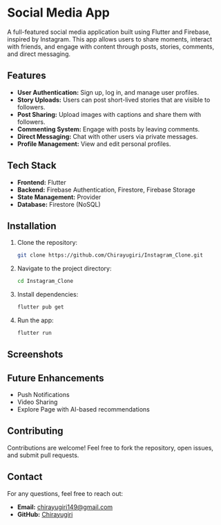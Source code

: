 # Social Media App

A full-featured social media application built using Flutter and Firebase, inspired by Instagram. This app allows users to share moments, interact with friends, and engage with content through posts, stories, comments, and direct messaging.

## Features

- **User Authentication:** Sign up, log in, and manage user profiles.
- **Story Uploads:** Users can post short-lived stories that are visible to followers.
- **Post Sharing:** Upload images with captions and share them with followers.
- **Commenting System:** Engage with posts by leaving comments.
- **Direct Messaging:** Chat with other users via private messages.
- **Profile Management:** View and edit personal profiles.

## Tech Stack

- **Frontend:** Flutter
- **Backend:** Firebase Authentication, Firestore, Firebase Storage
- **State Management:** Provider
- **Database:** Firestore (NoSQL)

## Installation

1. Clone the repository:
   ```sh
   git clone https://github.com/Chirayugiri/Instagram_Clone.git
   ```
2. Navigate to the project directory:
   ```sh
   cd Instagram_Clone
   ```
3. Install dependencies:
   ```sh
   flutter pub get
   ```
4. Run the app:
   ```sh
   flutter run
   ```

## Screenshots



## Future Enhancements

- Push Notifications
- Video Sharing
- Explore Page with AI-based recommendations

## Contributing

Contributions are welcome! Feel free to fork the repository, open issues, and submit pull requests.

## Contact

For any questions, feel free to reach out:
- **Email:** chirayugiri149@gmail.com
- **GitHub:** [Chirayugiri](https://github.com/Chirayugiri)


